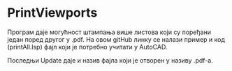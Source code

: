 # PrintViewports

Програм даје могућност штампања више листова који су поређани један поред другог у .pdf. На овом gitHub линку се налази пример и код (printAll.lsp) фајл који је потребно учитати у AutoCAD. 

Последњи Update даје и назив фајла који је отворен у називу .pdf-a. 
